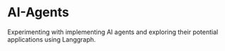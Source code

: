 # AI-Agents
Experimenting with implementing AI agents and exploring their potential applications using Langgraph.
